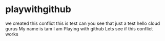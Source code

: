 # playwithgithub
we created this conflict
this is test can you see that 
just a test
hello cloud gurus
My name is tam I am
Playing with github
Lets see if this conflict works

